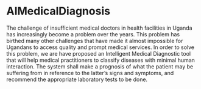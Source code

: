# AIMedicalDiagnosis
The challenge of insufficient medical doctors in health facilities in Uganda has increasingly become a problem over the years. 
This problem has birthed many other challenges that have made it almost impossible for Ugandans to access quality and prompt medical services.
In order to solve this problem, we are have proposed an Intelligent Medical Diagnostic tool that will help medical practitioners to classify diseases with minimal human interaction. 
The system shall make a prognosis of what the patient may be suffering from in reference to the latter’s signs and symptoms, and recommend the appropriate laboratory tests to be done. 

